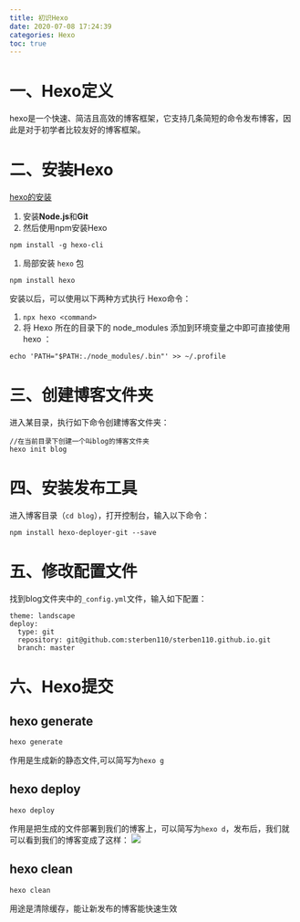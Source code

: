 ```yaml
---
title: 初识Hexo
date: 2020-07-08 17:24:39
categories: Hexo
toc: true
---
```


# 一、Hexo定义
hexo是一个快速、简洁且高效的博客框架，它支持几条简短的命令发布博客，因此是对于初学者比较友好的博客框架。

# 二、安装Hexo
[hexo的安装](https://hexo.io/zh-cn/docs/#%E5%AE%89%E8%A3%85-Hexo)

1. 安装**Node.js**和**Git**
1. 然后使用npm安装Hexo
```
npm install -g hexo-cli
```
1. 局部安装 `hexo` 包
```
npm install hexo
```

安装以后，可以使用以下两种方式执行 Hexo命令：
1. `npx hexo <command>`
1. 将 Hexo 所在的目录下的 node_modules 添加到环境变量之中即可直接使用 hexo ：
```
echo 'PATH="$PATH:./node_modules/.bin"' >> ~/.profile
```

# 三、创建博客文件夹
进入某目录，执行如下命令创建博客文件夹：
```
//在当前目录下创建一个叫blog的博客文件夹
hexo init blog
```

# 四、安装发布工具
进入博客目录（`cd blog`），打开控制台，输入以下命令：
```
npm install hexo-deployer-git --save
```


# 五、修改配置文件
找到blog文件夹中的`_config.yml`文件，输入如下配置：
```
theme: landscape
deploy:
  type: git  
  repository: git@github.com:sterben110/sterben110.github.io.git  
  branch: master
```

# 六、Hexo提交
## hexo generate
```
hexo generate
```
作用是生成新的静态文件,可以简写为`hexo g`
## hexo deploy
```
hexo deploy
```
作用是把生成的文件部署到我们的博客上，可以简写为`hexo d`，发布后，我们就可以看到我们的博客变成了这样：
![](https://cdn.nlark.com/yuque/0/2020/png/437282/1594185106908-7ab390a4-e0fc-45bc-a0c0-4b04b20d7392.png#align=left&display=inline&height=326&margin=%5Bobject%20Object%5D&originHeight=1302&originWidth=2524&size=0&status=done&style=none&width=631)
## hexo clean
```
hexo clean
```
用途是清除缓存，能让新发布的博客能快速生效
